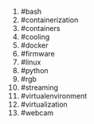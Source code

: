 1. #bash
1. #containerization
1. #containers
1. #cooling
1. #docker
1. #firmware
1. #linux
1. #python
1. #rgb
1. #streaming
1. #virtualenvironment
1. #virtualization
1. #webcam
